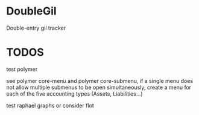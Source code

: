 # DoubleGil

Double-entry gil tracker

# TODOS

test polymer

see polymer core-menu and polymer core-submenu, if a single menu does not allow multiple submenus to be open simultaneously, create a menu for each of the five accounting types (Assets, Liabilities...)

test raphael graphs or consider flot